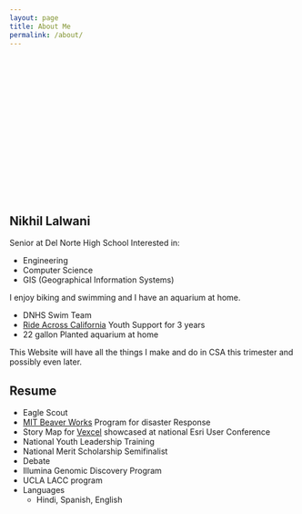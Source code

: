 ```yaml
---
layout: page
title: About Me
permalink: /about/
---
```


<br/><br/>

<style>
    .grid-container {
        display: grid;
        grid-template-columns: repeat(auto-fill, minmax(150px, 1fr));
        gap: 10px;
    }
    .grid-item {
        text-align: center;
    }
    .grid-item img {
        width: 100%;
        height: 100px;
        object-fit: contain;
    }
    .grid-item p {
        margin: 5px 0;
    }

    .image-gallery-container {
        overflow: hidden;
        position: relative;
        width: 100%;
        height: 200px; /* Adjust based on your needs */
    }

    .image-gallery {
        display: flex;
        flex-wrap: nowrap;
        gap: 10px;
        animation: scroll 20s linear infinite;
        will-change: transform;
    }

    .image-gallery img {
        max-height: 150px;
        object-fit: cover;
        border-radius: 5px;
    }

    @keyframes scroll {
        0% {
            transform: translateX(0);
        }
        100% {
            transform: translateX(-100%);
        }
    }
</style>

<!-- HTML Structure -->
<div class="grid-container" id="grid_container"></div>

<div class="image-gallery-container">
    <div class="image-gallery" id="image_gallery">
        <!-- Images will be added here by JavaScript -->
    </div>
</div>

<script>
    document.addEventListener('DOMContentLoaded', function () {
        // References to the HTML containers
        var container = document.getElementById("grid_container");
        var gallery = document.getElementById("image_gallery");

        // Data for images
        var living_in_the_world = [
            {"flag": "../assets/images/CR.JPG", "greeting": "Monkey", "description": "Costa Rica"},
            {"flag": "../assets/images/CA.jpg", "greeting": "Dunes", "description": "Yuma Desert"},
            {"flag": "../assets/images/HA.jpg", "greeting": "Seal", "description": "Hawaii"},
            {"flag": "../assets/images/YS.jpg", "greeting": "Bison", "description": "Yellowstone"},
            {"flag": "../assets/images/CR2.jpg", "greeting": "Bison", "description": "Yellowstone"},
            {"flag": "../assets/images/NV.jpg", "greeting": "Bison", "description": "Yellowstone"},
            {"flag": "../assets/images/CC.JPG", "greeting": "Bison", "description": "Yellowstone"},
            {"flag": "../assets/images/PS.jpg", "greeting": "Bison", "description": "Yellowstone"},
        ];

        // Function to populate the grid and gallery
        function populateGallery() {
            // Loop through data to create grid and gallery items
            living_in_the_world.forEach(location => {
                // Grid item
                var gridItem = document.createElement("div");
                gridItem.className = "grid-item";

                var img = document.createElement("img");
                img.src = location.flag;
                img.alt = location.description + " Flag";

                var description = document.createElement("p");
                description.textContent = location.description;

                var greeting = document.createElement("p");
                greeting.textContent = location.greeting;

                // gridItem.appendChild(img);
                // gridItem.appendChild(description);
                // gridItem.appendChild(greeting);

                // container.appendChild(gridItem);

                // Gallery item
                var galleryImg = document.createElement("img");
                galleryImg.src = location.flag;
                galleryImg.alt = location.description + " Flag";

                gallery.appendChild(galleryImg);
            });

            // Duplicate gallery images for seamless scroll
            duplicateGalleryImages();
        }

        // Function to duplicate gallery images
        function duplicateGalleryImages() {
            const items = gallery.children;
            const totalItems = items.length;
            for (let i = 0; i < totalItems; i++) {
                let clone = items[i].cloneNode(true);
                gallery.appendChild(clone);
            }
        }

        // Call the function to populate gallery
        populateGallery();
    });
</script>

## Nikhil Lalwani
Senior at Del Norte High School
Interested in: 
- Engineering
- Computer Science
- GIS (Geographical Information Systems)


I enjoy biking and swimming and I have an aquarium at home. 
- DNHS Swim Team
- [Ride Across California](https://www.rideacrosscalifornia.com/) Youth Support for 3 years
- 22 gallon Planted aquarium at home

This Website will have all the things I make and do in CSA this trimester and possibly even later.

## Resume
- Eagle Scout
- [MIT Beaver Works](https://beaverworks.ll.mit.edu/CMS/bw/bwsi) Program for disaster Response
- Story Map for [Vexcel](https://www.vexcel-imaging.com/) showcased at national Esri User Conference
- National Youth Leadership Training
- National Merit Scholarship Semifinalist
- Debate
- Illumina Genomic Discovery Program
- UCLA LACC program
- Languages
    - Hindi, Spanish, English